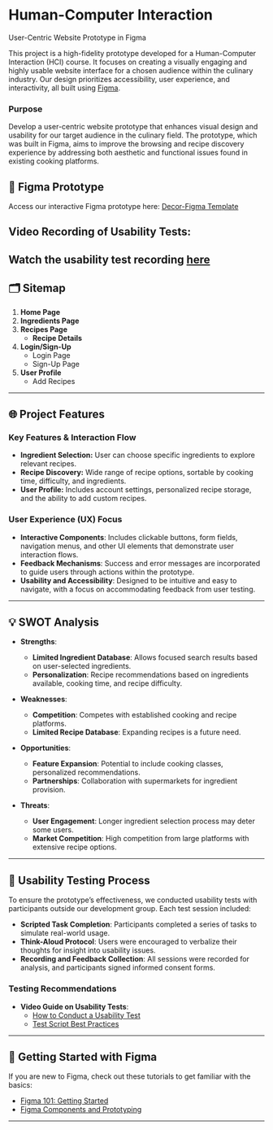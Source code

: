# Human-Computer Interaction
User-Centric Website Prototype in Figma

This project is a high-fidelity prototype developed for a Human-Computer Interaction (HCI) course. It focuses on creating a visually engaging and highly usable website interface for a chosen audience within the culinary industry. Our design prioritizes accessibility, user experience, and interactivity, all built using [Figma](https://www.figma.com/).

### Purpose
Develop a user-centric website prototype that enhances visual design and usability for our target audience in the culinary field. The prototype, which was built in Figma, aims to improve the browsing and recipe discovery experience by addressing both aesthetic and functional issues found in existing cooking platforms.

## 🎨 Figma Prototype
Access our interactive Figma prototype here: [Decor-Figma Template](https://www.figma.com/design/N5yHcxiQQwd8dBcWl1pwcb/Decor-Figma-Template-(Community)?node-id=0-1&t=9xLQxQqDJhh9V4Oi-1)


## Video Recording of Usability Tests: 
Watch the usability test recording [here](https://youtu.be/JQWqwtoQEXw?si=p-Hu6PgEdNK16RUC)
---

## 🗂️ Sitemap

1. **Home Page**
2. **Ingredients Page**
3. **Recipes Page**
   - **Recipe Details**
4. **Login/Sign-Up**
   - Login Page
   - Sign-Up Page
5. **User Profile**
   - Add Recipes

---

## 🌐 Project Features
### Key Features & Interaction Flow
- **Ingredient Selection:** User can choose specific ingredients to explore relevant recipes.
- **Recipe Discovery:** Wide range of recipe options, sortable by cooking time, difficulty, and ingredients.
- **User Profile:** Includes account settings, personalized recipe storage, and the ability to add custom recipes.

### User Experience (UX) Focus
- **Interactive Components**: Includes clickable buttons, form fields, navigation menus, and other UI elements that demonstrate user interaction flows.
- **Feedback Mechanisms**: Success and error messages are incorporated to guide users through actions within the prototype.
- **Usability and Accessibility**: Designed to be intuitive and easy to navigate, with a focus on accommodating feedback from user testing.

---

## 💡 SWOT Analysis

- **Strengths**:
  - **Limited Ingredient Database**: Allows focused search results based on user-selected ingredients.
  - **Personalization**: Recipe recommendations based on ingredients available, cooking time, and recipe difficulty.

- **Weaknesses**:
  - **Competition**: Competes with established cooking and recipe platforms.
  - **Limited Recipe Database**: Expanding recipes is a future need.

- **Opportunities**:
  - **Feature Expansion**: Potential to include cooking classes, personalized recommendations.
  - **Partnerships**: Collaboration with supermarkets for ingredient provision.

- **Threats**:
  - **User Engagement**: Longer ingredient selection process may deter some users.
  - **Market Competition**: High competition from large platforms with extensive recipe options.

---

## 👥 Usability Testing Process
To ensure the prototype’s effectiveness, we conducted usability tests with participants outside our development group. Each test session included:

- **Scripted Task Completion**: Participants completed a series of tasks to simulate real-world usage.
- **Think-Aloud Protocol**: Users were encouraged to verbalize their thoughts for insight into usability issues.
- **Recording and Feedback Collection**: All sessions were recorded for analysis, and participants signed informed consent forms.

### Testing Recommendations
- **Video Guide on Usability Tests**:
  - [How to Conduct a Usability Test](https://www.youtube.com/watch?v=nYCJTea1AUQ)
  - [Test Script Best Practices](https://www.youtube.com/watch?v=1UCDUOB_aS8)

---

## 🚀 Getting Started with Figma

If you are new to Figma, check out these tutorials to get familiar with the basics:
- [Figma 101: Getting Started](https://www.youtube.com/watch?v=HZuk6Wkx_Eg)
- [Figma Components and Prototyping](https://www.youtube.com/watch?v=iBkXf6u8htI)

---
